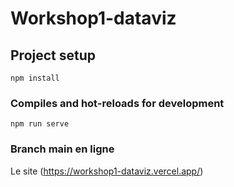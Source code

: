 # Workshop1-dataviz

## Project setup
```
npm install
```

### Compiles and hot-reloads for development
```
npm run serve
```
### Branch main en ligne

Le site (https://workshop1-dataviz.vercel.app/)
